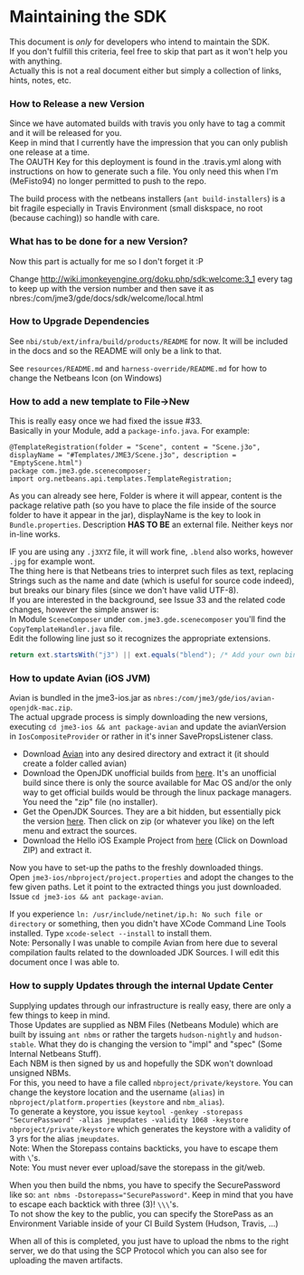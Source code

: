 # Maintaining the SDK  
This document is _only_ for developers who intend to maintain the SDK.  
If you don't fulfill this criteria, feel free to skip that part as it won't help you with anything.  
Actually this is not a real document either but simply a collection of links, hints, notes, etc.  

### How to Release a new Version
Since we have automated builds with travis you only have to tag a commit and it will be released for you.  
Keep in mind that I currently have the impression that you can only publish one release at a time.  
The OAUTH Key for this deployment is found in the .travis.yml along with instructions on how to generate such a file. You only need this when I'm (MeFisto94) no longer permitted to push to the repo.  

The build process with the netbeans installers (`ant build-installers`) is a bit fragile especially in Travis Environment (small diskspace, no root (because caching)) so handle with care.  

### What has to be done for a new Version?
Now this part is actually for me so I don't forget it :P  

Change http://wiki.jmonkeyengine.org/doku.php/sdk:welcome:3_1 every tag to keep up with the version number and then save it as nbres:/com/jme3/gde/docs/sdk/welcome/local.html  

### How to Upgrade Dependencies
See `nbi/stub/ext/infra/build/products/README` for now. It will be included in the docs and so the README will only be a link to that.  

See `resources/README.md` and `harness-override/README.md` for how to change the Netbeans Icon (on Windows)  

### How to add a new template to File->New
This is really easy once we had fixed the issue #33.  
Basically in your Module, add a `package-info.java`. For example:  
```
@TemplateRegistration(folder = "Scene", content = "Scene.j3o", displayName = "#Templates/JME3/Scene.j3o", description = "EmptyScene.html")
package com.jme3.gde.scenecomposer;
import org.netbeans.api.templates.TemplateRegistration;
```

As you can already see here, Folder is where it will appear, content is the package relative path (so you have to place the file inside of the source folder to have it appear in the jar), displayName is the key to look in `Bundle.properties`. Description **HAS TO BE** an external file. Neither keys nor in-line works.  

IF you are using any `.j3XYZ` file, it will work fine, `.blend` also works, however `.jpg` for example wont.  
The thing here is that Netbeans tries to interpret such files as text, replacing Strings such as the name and date (which is useful for source code indeed), but breaks our binary files (since we don't have valid UTF-8).  
If you are interested in the background, see Issue 33 and the related code changes, however the simple answer is:  
In Module `SceneComposer` under `com.jme3.gde.scenecomposer` you'll find the `CopyTemplateHandler.java` file.  
Edit the following line just so it recognizes the appropriate extensions.  
```java
return ext.startsWith("j3") || ext.equals("blend"); /* Add your own binary extensions here !! */
```

### How to update Avian (iOS JVM)
Avian is bundled in the jme3-ios.jar as `nbres:/com/jme3/gde/ios/avian-openjdk-mac.zip`.  
The actual upgrade process is simply downloading the new versions, executing `cd jme3-ios && ant package-avian` and update the avianVersion in `IosCompositeProvider` or rather in it's inner SavePropsListener class.  

- Download [Avian](https://readytalk.github.io/avian/) into any desired directory and extract it (it should create a folder called avian)
- Download the OpenJDK unofficial builds from [here](https://github.com/alexkasko/openjdk-unofficial-builds). It's an unofficial build since there is only the source available for Mac OS and/or the only way to get official builds would be through the linux package managers. You need the "zip" file (no installer).  
- Get the OpenJDK Sources. They are a bit hidden, but essentially pick the version [here](http://hg.openjdk.java.net/jdk7/jdk7/jdk/tags). Then click on zip (or whatever you like) on the left menu and extract the sources.
- Download the Hello iOS Example Project from [here](https://github.com/ReadyTalk/hello-ios) (Click on Download ZIP) and extract it.

Now you have to set-up the paths to the freshly downloaded things.  
Open `jme3-ios/nbproject/project.properties` and adopt the changes to the few given paths. Let it point to the extracted things you just downloaded.
Issue `cd jme3-ios && ant package-avian`.

If you experience `ln: /usr/include/netinet/ip.h: No such file or directory` or something, then you didn't have XCode Command Line Tools installed. Type `xcode-select --install` to install them.  
Note: Personally I was unable to compile Avian from here due to several compilation faults related to the downloaded JDK Sources. I will edit this document once I was able to.  

### How to supply Updates through the internal Update Center
Supplying updates through our infrastructure is really easy, there are only a few things to keep in mind.  
Those Updates are supplied as NBM Files (Netbeans Module) which are built by issuing `ant nbms` or rather the targets `hudson-nightly` and `hudson-stable`. What they do is changing the version to "impl" and "spec" (Some Internal Netbeans Stuff).  
Each NBM is then signed by us and hopefully the SDK won't download unsigned NBMs.  
For this, you need to have a file called `nbproject/private/keystore`. You can change the keystore location and the username (`alias`) in `nbproject/platform.properties` (`keystore` and `nbm_alias`).  
To generate a keystore, you issue `keytool -genkey -storepass "SecurePassword" -alias jmeupdates -validity 1068 -keystore nbproject/private/keystore` which generates the keystore with a validity of 3 yrs for the alias `jmeupdates`.  
Note: When the Storepass contains backticks, you have to escape them with `\`'s.  
Note: You must never ever upload/save the storepass in the git/web.  

When you then build the nbms, you have to specify the SecurePassword like so: `ant nbms -Dstorepass="SecurePassword"`. Keep in mind that you have to escape each backtick with three (3)! `\\\`'s.  
To not show the key to the public, you can specify the StorePass as an Environment Variable inside of your CI Build System (Hudson, Travis, ...)  

When all of this is completed, you just have to upload the nbms to the right server, we do that using the SCP Protocol which you can also see for uploading the maven artifacts.  